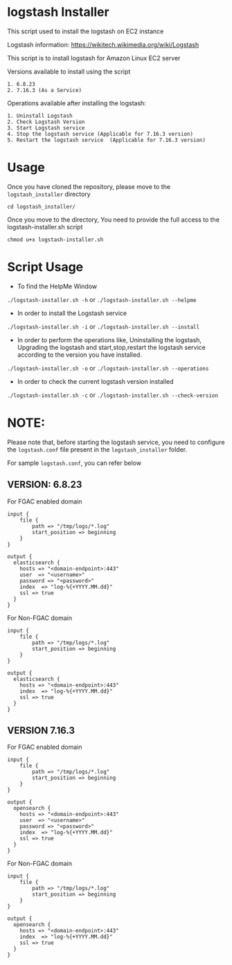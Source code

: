 # logstash Installer

This script used to install the logstash on EC2 instance

Logstash information: https://wikitech.wikimedia.org/wiki/Logstash

This script is to install logstash for Amazon Linux EC2 server

Versions available to install using the script

```
1. 6.8.23
2. 7.16.3 (As a Service)
```

Operations available after installing the logstash:

```
1. Uninstall Logstash
2. Check Logstash Version
3. Start Logstash service
4. Stop the logstash service (Applicable for 7.16.3 version)
5. Restart the logstash service  (Applicable for 7.16.3 version)
```

# Usage

Once you have cloned the repository, please move to the ```logstash_installer``` directory

````cd logstash_installer/````

Once you move to the directory, You need to provide the full access to the logstash-installer.sh script

````chmod u+x logstash-installer.sh````

# Script Usage

* To find the HelpMe Window

````./logstash-installer.sh -h```` or ````./logstash-installer.sh --helpme````

* In order to install the Logstash service

````./logstash-installer.sh -i```` or ````./logstash-installer.sh --install````

* In order to perform the operations like, Uninstalling the logstash, Upgrading the logstash and start,stop,restart the logstash service according to the version you have installed.

````./logstash-installer.sh -o```` or ````./logstash-installer.sh --operations````

* In order to check the current logstash version installed

````./logstash-installer.sh -c```` or ````./logstash-installer.sh --check-version````

NOTE:
=

Please note that, before starting the logstash service, you need to configure the ```logstash.conf``` file present in the ```logstash_installer``` folder.

For sample ```logstash.conf```, you can refer below 

**VERSION: 6.8.23**
-


For FGAC enabled domain

````
input {
    file {
        path => "/tmp/logs/*.log"
        start_position => beginning
    }
}

output {
  elasticsearch {
    hosts => "<domain-endpoint>:443"
    user  => "<username>"
    password => "<password>"
    index  => "log-%{+YYYY.MM.dd}"
    ssl => true
  }
}
````

For Non-FGAC domain

````
input {
    file {
        path => "/tmp/logs/*.log"
        start_position => beginning
    }
}

output {
  elasticsearch {
    hosts => "<domain-endpoint>:443"
    index  => "log-%{+YYYY.MM.dd}"
    ssl => true
  }
}
````

**VERSION 7.16.3**
-


For FGAC enabled domain

````
input {
    file {
        path => "/tmp/logs/*.log"
        start_position => beginning
    }
}

output {
  opensearch {
    hosts => "<domain-endpoint>:443"
    user  => "<username>"
    password => "<password>"
    index  => "log-%{+YYYY.MM.dd}"
    ssl => true
  }
}
````

For Non-FGAC domain

````
input {
    file {
        path => "/tmp/logs/*.log"
        start_position => beginning
    }
}

output {
  opensearch {
    hosts => "<domain-endpoint>:443"
    index  => "log-%{+YYYY.MM.dd}"
    ssl => true
  }
}
````


